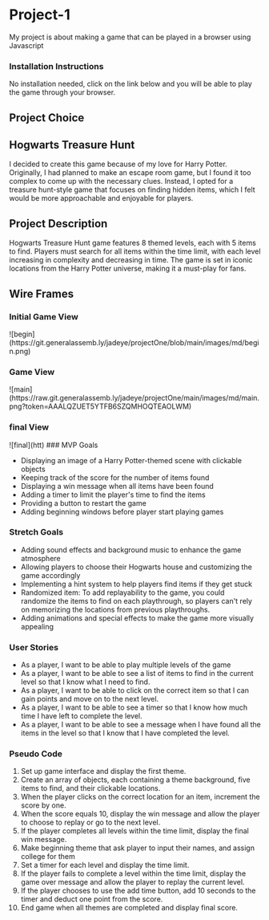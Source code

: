# Project-1
<p> My project is about making a game that can be played in a browser using Javascript </p>

### Installation Instructions
<p>No installation needed, click on the link below and you will be able to play the game through your browser.</p>

## Project Choice 
<h2>Hogwarts Treasure Hunt</h2>
<p>I decided to create this game because of my love for Harry Potter. Originally, I had planned to make an escape room game, but I found it too complex to come up with the necessary clues. Instead, I opted for a treasure hunt-style game that focuses on finding hidden items, which I felt would be more approachable and enjoyable for players.</p>

## Project Description
<p>Hogwarts Treasure Hunt game features 8 themed levels, each with 5 items to find. Players must search for all items within the time limit, with each level increasing in complexity and decreasing in time. The game is set in iconic locations from the Harry Potter universe, making it a must-play for fans.</p>

## Wire Frames
<h3> Initial Game View </h3>
 ![begin](https://git.generalassemb.ly/jadeye/projectOne/blob/main/images/md/begin.png)
<h3> Game View </h3>
 ![main](https://raw.git.generalassemb.ly/jadeye/projectOne/main/images/md/main.png?token=AAALQZUET5YTFB6SZQMHOQTEAOLWM)

<h3> final View </h3>
![final](htt)
### MVP Goals
<ul>
    <li>Displaying an image of a Harry Potter-themed scene with clickable objects</li>
    <li>Keeping track of the score for the number of items found</li>
    <li>Displaying a win message when all items have been found</li>
    <li>Adding a timer to limit the player's time to find the items</li>
    <li>Providing a button to restart the game</li>
    <li>Adding beginning windows before player start playing games</li>
</ul>

### Stretch Goals
<ul>
    <li>Adding sound effects and background music to enhance the game atmosphere</li>
    <li>Allowing players to choose their Hogwarts house and customizing the game accordingly</li>
    <li>Implementing a hint system to help players find items if they get stuck</li>
    <li>Randomized item: To add replayability to the game, you could randomize the items to find on each playthrough, so players can't rely on memorizing the locations from previous playthroughs.</li>
    <li>Adding animations and special effects to make the game more visually appealing</li>
</ul>

### User Stories
<ul>
    <li>As a player, I want to be able to play multiple levels of the game</li>
    <li>As a player, I want to be able to see a list of items to find in the current level so that I know what I need to find.</li>
    <li>As a player, I want to be able to click on the correct item so that I can gain points and move on to the next level.</li>
    <li>As a player, I want to be able to see a timer so that I know how much time I have left to complete the level.</li>
    <li>As a player, I want to be able to see a message when I have found all the items in the level so that I know that I have completed the level.</li>
</ul>

### Pseudo Code
<ol>
    <li>Set up game interface and display the first theme.</li>
    <li>Create an array of objects, each containing a theme background, five items to find, and their clickable locations.</li>
    <li>When the player clicks on the correct location for an item, increment the score by one.</li>
    <li>When the score equals 10, display the win message and allow the player to choose to replay or go to the next level.</li>
    <li>If the player completes all levels within the time limit, display the final win message.</li>
    <li>Make beginning theme that ask player to input their names, and assign college for them</li>
    <li>Set a timer for each level and display the time limit.</li>
    <li>If the player fails to complete a level within the time limit, display the game over message and allow the player to replay the current level.</li>
    <li>If the player chooses to use the add time button, add 10 seconds to the timer and deduct one point from the score.</li>
    <li>End game when all themes are completed and display final score.</li>
</ol>